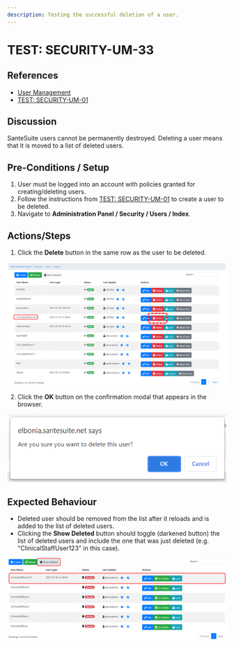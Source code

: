 ```yaml
---
description: Testing the successful deletion of a user.
---
```


# TEST: SECURITY-UM-33

## References

* [User Management](../../../../../operations/security-administration/user-management.md)
* [TEST: SECURITY-UM-01](test-security-um-01.md) 

## Discussion

SanteSuite users cannot be permanently destroyed. Deleting a user means that it is moved to a list of deleted users. 

## Pre-Conditions / Setup

1. User must be logged into an account with policies granted for creating/deleting users.
2. Follow the instructions from [TEST: SECURITY-UM-01](test-security-um-01.md) to create a user to be deleted.
3. Navigate to **Administration Panel / Security / Users / Index**.

## Actions/Steps

1. Click the **Delete** button in the same row as the user to be deleted.

![](../../../../../../.gitbook/assets/image%20%28306%29.png)

2. Click the **OK** button on the confirmation modal that appears in the browser.

![](../../../../../../.gitbook/assets/image%20%28319%29.png)

## Expected Behaviour

* Deleted user should be removed from the list after it reloads and is added to the list of deleted users.
* Clicking the **Show Deleted** button should toggle \(darkened button\) the list of deleted users and include the one that was just deleted \(e.g. "ClinicalStaffUser123" in this case\).

![](../../../../../../.gitbook/assets/image%20%28300%29.png)

